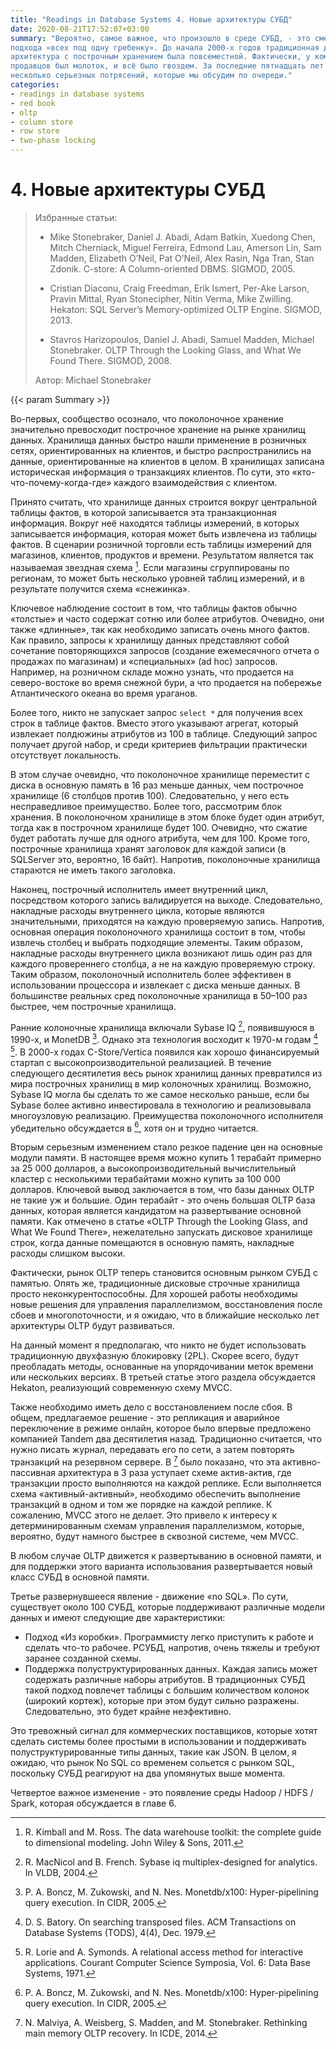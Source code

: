 ```yaml
---
title: "Readings in Database Systems 4. Новые архитектуры СУБД"
date: 2020-08-21T17:52:07+03:00
summary: "Вероятно, самое важное, что произошло в среде СУБД, - это смерть
подхода «всех под одну гребенку». До начала 2000-х годов традиционная дисковая
архитектура с построчным хранением была повсеместной. Фактически, у коммерческих
продавцов был молоток, и всё было гвоздем. За последние пятнадцать лет произошло
несколько серьезных потрясений, которые мы обсудим по очереди."
categories:
- readings in database systems
- red book
- oltp
- column store
- row store
- two-phase locking
---
```


# 4. Новые архитектуры СУБД

> Избранные статьи:
> 
> - Mike Stonebraker, Daniel J. Abadi, Adam Batkin, Xuedong Chen, Mitch
>   Cherniack, Miguel Ferreira, Edmond Lau, Amerson Lin, Sam Madden,
>   Elizabeth O’Neil, Pat O’Neil, Alex Rasin, Nga Tran, Stan Zdonik. C-store:
>   A Column-oriented DBMS. SIGMOD, 2005.
>
> - Cristian Diaconu, Craig Freedman, Erik Ismert, Per-Ake Larson, Pravin Mittal,
>   Ryan Stonecipher, Nitin Verma, Mike Zwilling. Hekaton: SQL Server’s
>   Memory-optimized OLTP Engine. SIGMOD, 2013.
>
> - Stavros Harizopoulos, Daniel J. Abadi, Samuel Madden, Michael Stonebraker.
>   OLTP Through the Looking Glass, and What We Found There. SIGMOD, 2008.
>
> Автор: Michael Stonebraker

{{< param Summary >}}

Во-первых, сообщество осознало, что поколоночное хранение значительно превосходит
построчное хранение на рынке хранилищ данных. Хранилища данных быстро нашли
применение в розничных сетях, ориентированных на клиентов, и быстро
распространились на данные, ориентированные на клиентов в целом. В хранилищах
записана историческая информация о транзакциях клиентов. По сути, это
«кто-что-почему-когда-где» каждого взаимодействия с клиентом.

Принято считать, что хранилище данных строится вокруг центральной таблицы
фактов, в которой записывается эта транзакционная информация. Вокруг неё
находятся таблицы измерений, в которых записывается информация, которая может
быть извлечена из таблицы фактов. В сценарии розничной торговли есть таблицы
измерений для магазинов, клиентов, продуктов и времени. Результатом является так
называемая звездная схема [^96]. Если магазины сгруппированы по регионам, то
может быть несколько уровней таблиц измерений, и в результате получится схема
«снежинка».

Ключевое наблюдение состоит в том, что таблицы фактов обычно «толстые» и часто
содержат сотню или более атрибутов. Очевидно, они также «длинные», так как
необходимо записать очень много фактов. Как правило, запросы к хранилищу данных
представляют собой сочетание повторяющихся запросов (создание ежемесячного
отчета о продажах по магазинам) и «специальных» (ad hoc) запросов. Например, на
розничном складе можно узнать, что продается на северо-востоке во время снежной
бури, а что продается на побережье Атлантического океана во время ураганов.

Более того, никто не запускает запрос `select *` для получения всех строк в
таблице фактов. Вместо этого указывают агрегат, который извлекает полдюжины
атрибутов из 100 в таблице. Следующий запрос получает другой набор, и среди
критериев фильтрации практически отсутствует локальность.

В этом случае очевидно, что поколоночное хранилище переместит с диска в основную
память в 16 раз меньше данных, чем построчное хранилище (6 столбцов против 100).
Следовательно, у него есть несправедливое преимущество. Более того, рассмотрим
блок хранения. В поколоночном хранилище в этом блоке будет один атрибут, тогда
как в построчном хранилище будет 100. Очевидно, что сжатие будет работать лучше
для одного атрибута, чем для 100. Кроме того, построчные хранилища хранят
заголовок для каждой записи (в SQLServer это, вероятно, 16 байт). Напротив,
поколоночные хранилища стараются не иметь такого заголовка.

Наконец, построчный исполнитель имеет внутренний цикл, посредством которого
запись валидируется на выходе. Следовательно, накладные расходы внутреннего
цикла, которые являются значительными, приходятся на каждую проверяемую запись.
Напротив, основная операция поколоночного хранилища состоит в том, чтобы извлечь
столбец и выбрать подходящие элементы. Таким образом, накладные расходы
внутреннего цикла возникают лишь один раз для каждого провереннего столбца,
а не на каждую проверяемую строку. Таким образом, поколоночный исполнитель более
эффективен в использовании процессора и извлекает с диска меньше данных. В
большинстве реальных сред поколоночные хранилища в 50–100 раз быстрее, чем
построчные хранилища.

Ранние колоночные хранилища включали Sybase IQ [^108], появившуюся в 1990-х, и
MonetDB [^30]. Однако эта технология восходит к 1970-м годам [^25] [^104].
В 2000-х годах C-Store/Vertica появился как хорошо финансируемый стартап с
высокопроизводительной реализацией. В течение следующего десятилетия весь рынок
хранилищ данных превратился из мира построчных хранилищ в мир колоночных хранилищ.
Возможно, Sybase IQ могла бы сделать то же самое несколько раньше, если бы
Sybase более активно инвестировала в технологию и реализовывала многоузловую
реализацию. Преимущества поколоночного исполнителя убедительно обсуждается в
[^30], хотя он и трудно читается.

Вторым серьезным изменением стало резкое падение цен на основные модули памяти.
В настоящее время можно купить 1 терабайт примерно за 25 000 долларов, а
высокопроизводительный вычислительный кластер с несколькими терабайтами можно
купить за 100 000 долларов. Ключевой вывод заключается в том, что базы данных
OLTP не такие уж и большие. Один терабайт - это очень большая OLTP база данных,
которая является кандидатом на развертывание основной памяти. Как отмечено в
статье «OLTP Through the Looking Glass, and What We Found There», нежелательно
запускать дисковое хранилище строк, когда данные помещаются в основную память,
накладные расходы слишком высоки.

Фактически, рынок OLTP теперь становится основным рынком СУБД с памятью. Опять
же, традиционные дисковые строчные хранилища просто неконкурентоспособны. Для
хорошей работы необходимы новые решения для управления параллелизмом,
восстановления после сбоев и многопоточности, и я ожидаю, что в ближайшие
несколько лет архитектуры OLTP будут развиваться.

На данный момент я предполагаю, что никто не будет использовать традиционную
двухфазную блокировку (2PL). Скорее всего, будут преобладать методы, основанные
на упорядочивании меток времени или нескольких версиях. В третьей статье этого
раздела обсуждается Hekaton, реализующий современную схему MVCC.

Также необходимо иметь дело с восстановлением после сбоя. В общем, предлагаемое
решение - это репликация и аварийное переключение в режиме онлайн, которое было
впервые предложено компанией Tandem два десятилетия назад. Традиционно
считается, что нужно писать журнал, передавать его по сети, а затем  повторять
транзакций на резервном сервере. В [^111] было показано, что эта
активно-пассивная архитектура в 3 раза уступает схеме актив-актив, где
транзакции просто выполняются на каждой реплике. Если выполняется схема
«активный-активный», необходимо обеспечить выполнение транзакций в одном и том
же порядке на каждой реплике. К сожалению, MVCC этого не делает. Это привело к
интересу к детерминированным схемам управления параллелизмом, которые, вероятно,
будут намного быстрее в сквозной системе, чем MVCC.

В любом случае OLTP движется к развертыванию в основной памяти, и для поддержки
этого варианта использования развертывается новый класс СУБД в основной памяти.

Третье развернувшееся явление - движение «no SQL». По сути, существует около 100
СУБД, которые поддерживают различные модели данных и имеют следующие две
характеристики:

- Подход «Из коробки». Программисту легко приступить к работе и сделать что-то
  рабочее. РСУБД, напротив, очень тяжелы и требуют заранее созданной схемы.
- Поддержка полуструктурированных данных. Каждая запись может содержать
  различные наборы атрибутов. В традиционных СУБД такой подход повлечет таблицы
  с большим количеством колонок (широкий кортеж), которые при этом будут сильно
  разражены. Следовательно, это будет крайне неэфективно.

Это тревожный сигнал для коммерческих поставщиков, которые хотят сделать системы
более простыми в использовании и поддерживать полуструктурированные типы данных,
такие как JSON. В целом, я ожидаю, что рынок No SQL со временем сольется с
рынком SQL, поскольку СУБД реагируют на два упомянутых выше момента. 

Четвертое важное изменение - это появление среды Hadoop / HDFS / Spark, которая
обсуждается в главе 6.



[^25]: D. S. Batory. On searching transposed files. ACM Transactions on Database
Systems (TODS), 4(4), Dec. 1979.

[^30]: P. A. Boncz, M. Zukowski, and N. Nes. Monetdb/x100: Hyper-pipelining
query execution. In CIDR, 2005.

[^96]: R. Kimball and M. Ross. The data warehouse toolkit: the complete guide to
dimensional modeling. John Wiley & Sons, 2011.

[^104]: R. Lorie and A. Symonds. A relational access method for interactive
applications. Courant Computer Science Symposia, Vol. 6: Data Base Systems, 1971.

[^108]: R. MacNicol and B. French. Sybase iq multiplex-designed for analytics.
In VLDB, 2004.

[^111]: N. Malviya, A. Weisberg, S. Madden, and M. Stonebraker. Rethinking main
memory OLTP recovery. In ICDE, 2014.
